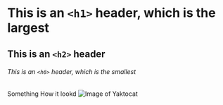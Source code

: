 # This is an `<h1>` header, which is the largest

## This is an `<h2>` header

###### This is an `<h6>` header, which is the smallest

Something
How it lookd
![Image of Yaktocat](https://octodex.github.com/images/yaktocat.png)
